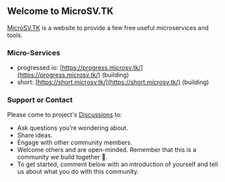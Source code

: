 ## Welcome to MicroSV.TK

[MicroSV.TK](https://www.microsv.tk) is a website to provide a few free useful microservices and tools.

### Micro-Services
- progressed.io: [https://progress.microsv.tk/](https://progress.microsv.tk/) (building)
- short: [https://short.microsv.tk/](https://short.microsv.tk/) (building)


### Support or Contact

Please come to project's [Discussions](https://github.com/luoch/microsv.github.io/discussions) to:
- Ask questions you’re wondering about.
- Share ideas.
- Engage with other community members.
- Welcome others and are open-minded. Remember that this is a community we build together 💪.
- To get started, comment below with an introduction of yourself and tell us about what you do with this community.
